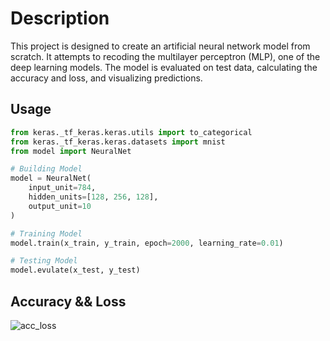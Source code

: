# Description
This project is designed to create an artificial neural network model from scratch. It attempts to recoding the multilayer perceptron (MLP), one of the deep learning models.
The model is evaluated on test data, calculating the accuracy and loss, and visualizing predictions.

## Usage
```python
from keras._tf_keras.keras.utils import to_categorical
from keras._tf_keras.keras.datasets import mnist
from model import NeuralNet

# Building Model
model = NeuralNet(
    input_unit=784,
    hidden_units=[128, 256, 128],
    output_unit=10
)

# Training Model
model.train(x_train, y_train, epoch=2000, learning_rate=0.01)

# Testing Model
model.evulate(x_test, y_test)
```

## Accuracy && Loss
![acc_loss](https://github.com/user-attachments/assets/21e3ae52-a8e8-4d16-b583-86a4d8965daf)
